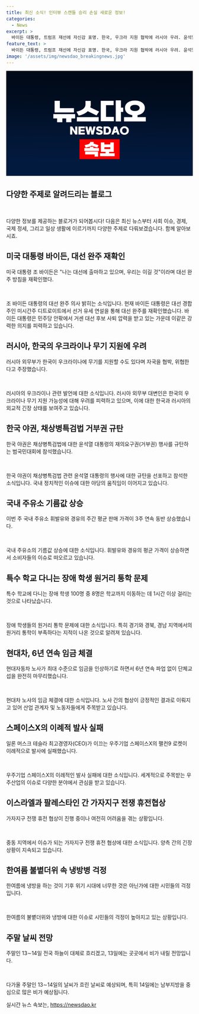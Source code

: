 ```yaml
---
title: 최신 소식! 인터뷰 스캔들 승리 손실 새로운 정보!
categories:
  - News
excerpt: >
  바이든 대통령, 트럼프 재선에 자신감 표명. 한국, 우크라 지원 협박에 러시아 우려. 윤석열 대통령 거부 규탄하는 범국민대회 개최. 3주 연속 주유료 상승으로 휘발유 1천700원 돌파. 특수학교 학생 중 8%가 1시간 이상 통학. 현대차, 6년만에 파업 없이 임금 협상 마무리. 스페이스X 로켓 발사 실패. 이스라엘-팔레스타인 휴전 협상 고비. 냉방병 우려, 냉방 날씨에 시민들 고민. 주말에도 흐리고 비가 많이 내릴 전망.
feature_text: >
  바이든 대통령, 트럼프 재선에 자신감 표명. 한국, 우크라 지원 협박에 러시아 우려. 윤석열 대통령 거부 규탄하는 범국민대회 개최. 3주 연속 주유료 상승으로 휘발유 1천700원 돌파. 특수학교 학생 중 8%가 1시간 이상 통학. 현대차, 6년만에 파업 없이 임금 협상 마무리. 스페이스X 로켓 발사 실패. 이스라엘-팔레스타인 휴전 협상 고비. 냉방병 우려, 냉방 날씨에 시민들 고민. 주말에도 흐리고 비가 많이 내릴 전망.
image: '/assets/img/newsdao_breakingnews.jpg'
---
```


<p><img src="/assets/img/newsdao_breakingnews.jpg" alt="cryptoinkorea 속보" /></p>

<h2 data-ke-size="size26">다양한 주제로 알려드리는 블로그</h2>

<p data-ke-size="size16">&nbsp;</p>

<p>다양한 정보를 제공하는 블로거가 되어봅시다! 다음은 최신 뉴스부터 사회 이슈, 경제, 국제 정세, 그리고 일상 생활에 이르기까지 다양한 주제로 다뤄보겠습니다. 함께 알아보시죠.</p>

<h2 data-ke-size="size24">미국 대통령 바이든, 대선 완주 재확인</h2>

<p>미국 대통령 조 바이든은 "나는 대선에 출마하고 있으며, 우리는 이길 것"이라며 대선 완주 방침을 재확인했다.</p>

<p data-ke-size="size16">&nbsp;</p>

<p>조 바이든 대통령의 대선 완주 의사 밝히는 소식입니다. 현재 바이든 대통령은 대선 경합주인 미시간주 디트로이트에서 선거 유세 연설을 통해 대선 완주를 재확인했습니다. 바이든 대통령은 민주당 안팎에서 거센 대선 후보 사퇴 압력을 받고 있는 가운데 이같은 강력한 의지를 피력하고 있습니다.</p>

<h2 data-ke-size="size24">러시아, 한국의 우크라이나 무기 지원에 우려</h2>

<p>러시아 외무부가 한국이 우크라이나에 무기를 지원할 수도 있다며 자국을 협박, 위협한다고 주장했습니다.</p>

<p data-ke-size="size16">&nbsp;</p>

<p>러시아의 우크라이나 관련 발언에 대한 소식입니다. 러시아 외무부 대변인은 한국의 우크라이나 무기 지원 가능성에 대해 우려를 피력하고 있으며, 이에 대한 한국과 러시아의 외교적 긴장 상태를 보여주고 있습니다.</p>

<h2 data-ke-size="size24">한국 야권, 채상병특검법 거부권 규탄</h2>

<p>한국 야권은 채상병특검법에 대한 윤석열 대통령의 재의요구권(거부권) 행사를 규탄하는 범국민대회에 참석했습니다.</p>

<p data-ke-size="size16">&nbsp;</p>

<p>한국 야권이 채상병특검법 관련 윤석열 대통령의 행사에 대한 규탄을 선포하고 참석한 소식입니다. 국내 정치적인 이슈에 대한 야당의 움직임이 이어지고 있습니다.</p>

<h2 data-ke-size="size24">국내 주유소 기름값 상승</h2>

<p>이번 주 국내 주유소 휘발유와 경유의 주간 평균 판매 가격이 3주 연속 동반 상승했습니다.</p>

<p data-ke-size="size16">&nbsp;</p>

<p>국내 주유소의 기름값 상승에 대한 소식입니다. 휘발유와 경유의 평균 가격이 상승하면서 소비자들의 이슈로 떠오르고 있습니다.</p>

<h2 data-ke-size="size24">특수 학교 다니는 장애 학생 원거리 통학 문제</h2>

<p>특수 학교에 다니는 장애 학생 100명 중 8명은 학교까지 이동하는 데 1시간 이상 걸리는 것으로 나타났습니다.</p>

<p data-ke-size="size16">&nbsp;</p>

<p>장애 학생들의 원거리 통학 문제에 대한 소식입니다. 특히 경기와 경북, 경남 지역에서의 원거리 통학이 부족하다는 지적이 나온 것으로 알려져 있습니다.</p>

<h2 data-ke-size="size24">현대차, 6년 연속 임금 체결</h2>

<p>현대자동차 노사가 최대 수준으로 임금을 인상하기로 하면서 6년 연속 파업 없이 단체교섭을 완전히 마무리했습니다.</p>

<p data-ke-size="size16">&nbsp;</p>

<p>현대차 노사의 임금 체결에 대한 소식입니다. 노사 간의 협상이 긍정적인 결과로 이뤄지고 있어 산업 관계자 및 노동자들에게 주목받고 있습니다.</p>

<h2 data-ke-size="size24">스페이스X의 이례적 발사 실패</h2>

<p>일론 머스크 테슬라 최고경영자(CEO)가 이끄는 우주기업 스페이스X의 팰컨9 로켓이 이례적으로 발사에 실패했습니다.</p>

<p data-ke-size="size16">&nbsp;</p>

<p>우주기업 스페이스X의 이례적인 발사 실패에 대한 소식입니다. 세계적으로 주목받는 우주산업의 이슈로 다양한 분야에서 관심을 받고 있습니다.</p>

<h2 data-ke-size="size24">이스라엘과 팔레스타인 간 가자지구 전쟁 휴전협상</h2>

<p>가자지구 전쟁 휴전 협상이 진행 중이나 여전히 어려움을 겪는 상황입니다.</p>

<p data-ke-size="size16">&nbsp;</p>

<p>중동 지역에서 이슈가 되는 가자지구 전쟁 휴전 협상에 대한 소식입니다. 양측 간의 긴장 상황이 지속되고 있습니다.</p>

<h2 data-ke-size="size24">한여름 불볕더위 속 냉방병 걱정</h2>

<p>한여름에 냉방을 하는 것이 기후 위기 시대에 너무한 것은 아닌가에 대한 시민들의 걱정입니다.</p>

<p data-ke-size="size16">&nbsp;</p>

<p>한여름의 불볕더위와 냉방에 대한 이슈로 시민들의 걱정이 높아지고 있는 상황입니다.</p>

<h2 data-ke-size="size24">주말 날씨 전망</h2>

<p>주말인 13∼14일 전국 하늘이 대체로 흐리겠고, 13일에는 곳곳에서 비가 내릴 전망입니다.</p>

<p data-ke-size="size16">&nbsp;</p>

<p>다가올 주말인 13∼14일의 날씨가 흐린 날씨로 예상되며, 특히 14일에는 남부지방을 중심으로 많은 비가 예상됩니다.</p>
실시간 뉴스 속보는, <a href="https://newsdao.kr" rel="dofollow">https://newsdao.kr</a>


